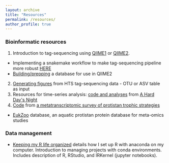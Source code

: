 ```yaml
---
layout: archive
title: "Resources"
permalink: /resources/
author_profile: true
---
```


### Bioinformatic resources

1. Introduction to tag-sequencing using [QIIME1](https://github.com/shu251/V4_tagsequencing_18Sdiversity_q1) or [QIIME2](https://github.com/shu251/qiime2_ASVworkflow_v8).
  + Implementing a snakemake workflow to make tag-sequencing pipeline more robust [HERE](https://github.com/shu251/tagseq-qiime2-snakemake)
  + [Building/prepping](https://github.com/shu251/db-build-microeuks) a database for use in QIIME2
2. [Generating figures](https://github.com/shu251/PreliminaryFigures_V4_tagseq) from HTS tag-sequencing data - OTU or ASV table as input
3. Resources for time-series analysis: [code and analyses](https://github.com/shu251/18Sdiversity_diel) from [A Hard Day's Night](https://www.frontiersin.org/articles/10.3389/fmars.2018.00351/full)
4. [Code](https://github.com/shu251/SPOT_metatranscriptome) from [a metatranscriptomic survey of protistan trophic strategies](https://onlinelibrary.wiley.com/doi/abs/10.1111/1462-2920.14259)
  + [EukZoo](https://zenodo.org/record/1476236#.XRdsuC2ZNTY) database, an aquatic protistan protein database for meta-omics studies

###  Data management

* [Keeping my R life organized](https://alexanderlabwhoi.github.io/post/anaconda-r-sarah/) details how I set up R with anaconda on my computer. Introduction to managing projects with conda environments. Includes description of R, RStudio, and IRKernel (jupyter notebooks).

